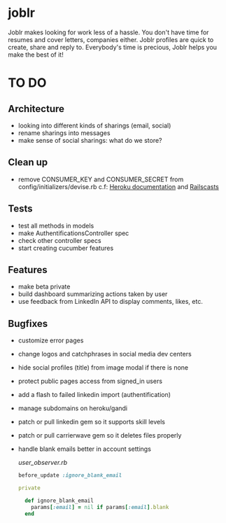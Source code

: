 joblr
=====

Joblr makes looking for work less of a hassle.
You don't have time for resumes and cover letters, companies either.
Joblr profiles are quick to create, share and reply to.
Everybody's time is precious, Joblr helps you make the best of it!


TO DO
=====

Architecture
------------

- looking into different kinds of sharings (email, social)
- rename sharings into messages
- make sense of social sharings: what do we store?

Clean up
--------

- remove CONSUMER_KEY and CONSUMER_SECRET from config/initializers/devise.rb
  c.f: [Heroku documentation](https://devcenter.heroku.com/articles/config-vars) and [Railscasts](http://railscasts.com/episodes/235-devise-and-omniauth-revised)

Tests
-----

- test all methods in models
- make AuthentificationsController spec
- check other controller specs
- start creating cucumber features

Features
--------

- make beta private
- build dashboard summarizing actions taken by user
- use feedback from LinkedIn API to display comments, likes, etc.


Bugfixes
--------

- customize error pages
- change logos and catchphrases in social media dev centers
- hide social profiles (title) from image modal if there is none
- protect public pages access from signed_in users
- add a flash to failed linkedin import (authentification)
- manage subdomains on heroku/gandi
- patch or pull linkedin gem so it supports skill levels
- patch or pull carrierwave gem so it deletes files properly
- handle blank emails better in account settings

  *user_observer.rb*

  ```ruby
  before_update :ignore_blank_email

  private

    def ignore_blank_email
      params[:email] = nil if params[:email].blank
    end
  ```

